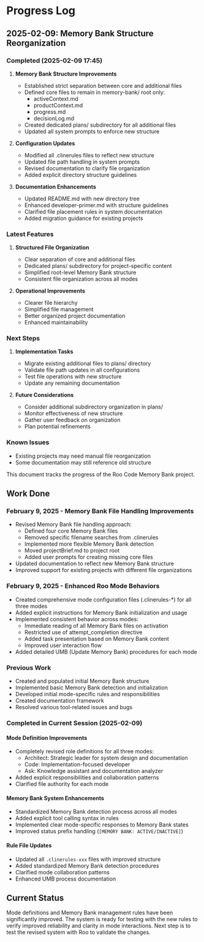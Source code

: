 # Progress Log

## 2025-02-09: Memory Bank Structure Reorganization

### Completed (2025-02-09 17:45)
1. **Memory Bank Structure Improvements**
   - Established strict separation between core and additional files
   - Defined core files to remain in memory-bank/ root only:
     - activeContext.md
     - productContext.md
     - progress.md
     - decisionLog.md
   - Created dedicated plans/ subdirectory for all additional files
   - Updated all system prompts to enforce new structure

2. **Configuration Updates**
   - Modified all .clinerules files to reflect new structure
   - Updated file path handling in system prompts
   - Revised documentation to clarify file organization
   - Added explicit directory structure guidelines

3. **Documentation Enhancements**
   - Updated README.md with new directory tree
   - Enhanced developer-primer.md with structure guidelines
   - Clarified file placement rules in system documentation
   - Added migration guidance for existing projects

### Latest Features
1. **Structured File Organization**
   - Clear separation of core and additional files
   - Dedicated plans/ subdirectory for project-specific content
   - Simplified root-level Memory Bank structure
   - Consistent file organization across all modes

2. **Operational Improvements**
   - Clearer file hierarchy
   - Simplified file management
   - Better organized project documentation
   - Enhanced maintainability

### Next Steps
1. **Implementation Tasks**
   - Migrate existing additional files to plans/ directory
   - Validate file path updates in all configurations
   - Test file operations with new structure
   - Update any remaining documentation

2. **Future Considerations**
   - Consider additional subdirectory organization in plans/
   - Monitor effectiveness of new structure
   - Gather user feedback on organization
   - Plan potential refinements

### Known Issues
- Existing projects may need manual file reorganization
- Some documentation may still reference old structure

This document tracks the progress of the Roo Code Memory Bank project.

## Work Done

### February 9, 2025 - Memory Bank File Handling Improvements
- Revised Memory Bank file handling approach:
  - Defined four core Memory Bank files
  - Removed specific filename searches from .clinerules
  - Implemented more flexible Memory Bank detection
  - Moved projectBrief.md to project root
  - Added user prompts for creating missing core files
- Updated documentation to reflect new Memory Bank structure
- Improved support for existing projects with different file organizations

### February 9, 2025 - Enhanced Roo Mode Behaviors
- Created comprehensive mode configuration files (.clinerules-*) for all three modes
- Added explicit instructions for Memory Bank initialization and usage
- Implemented consistent behavior across modes:
  - Immediate reading of all Memory Bank files on activation
  - Restricted use of attempt_completion directive
  - Added task presentation based on Memory Bank content
  - Improved user interaction flow
- Added detailed UMB (Update Memory Bank) procedures for each mode

### Previous Work
- Created and populated initial Memory Bank structure
- Implemented basic Memory Bank detection and initialization
- Developed initial mode-specific rules and responsibilities
- Created documentation framework
- Resolved various tool-related issues and bugs

### Completed in Current Session (2025-02-09)

#### Mode Definition Improvements
- Completely revised role definitions for all three modes:
  - Architect: Strategic leader for system design and documentation
  - Code: Implementation-focused developer
  - Ask: Knowledge assistant and documentation analyzer
- Added explicit responsibilities and collaboration patterns
- Clarified file authority for each mode

#### Memory Bank System Enhancements
- Standardized Memory Bank detection process across all modes
- Added explicit tool calling syntax in rules
- Implemented clear mode-specific responses to Memory Bank states
- Improved status prefix handling (`[MEMORY BANK: ACTIVE/INACTIVE]`)

#### Rule File Updates
- Updated all `.clinerules-xxx` files with improved structure
- Added standardized Memory Bank detection procedures
- Clarified mode collaboration patterns
- Enhanced UMB process documentation

## Current Status

Mode definitions and Memory Bank management rules have been significantly improved. The system is ready for testing with the new rules to verify improved reliability and clarity in mode interactions. Next step is to test the revised system with Roo to validate the changes.
